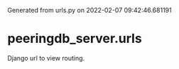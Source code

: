 Generated from urls.py on 2022-02-07 09:42:46.681191

# peeringdb_server.urls

Django url to view routing.
